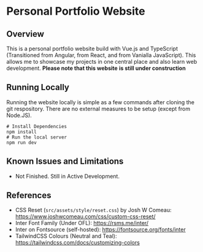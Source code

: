 # Personal Portfolio Website

## Overview

This is a personal portfolio website build with Vue.js and TypeScript (Transitioned from 
Angular, from React, and from Vanialla JavaScript). This allows me to showcase my projects 
in one central place and also learn web development. **Please note that this website**
**is still under construction**

## Running Locally

Running the website locally is simple as a few commands after cloning the git respository.
There are no external measures to be setup (except from Node.JS).

```pwsh
# Install Dependencies
npm install
# Run the local server
npm run dev
```

## Known Issues and Limitations

* Not Finished. Still in Active Development.

## References

- CSS Reset (`src/assets/style/reset.css`) by Josh W Comeau: 
<https://www.joshwcomeau.com/css/custom-css-reset/>
- Inter Font Family (Under OFL): <https://rsms.me/inter/>
- Inter on Fontsource (self-hosted): <https://fontsource.org/fonts/inter>
- TailwindCSS Colours (Neutral and Teal): <https://tailwindcss.com/docs/customizing-colors>